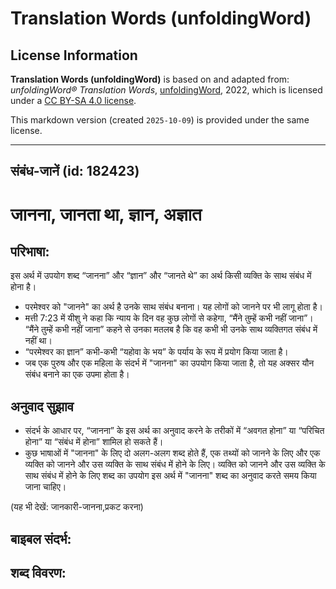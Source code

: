 # Translation Words (unfoldingWord)

## License Information

**Translation Words (unfoldingWord)** is based on and adapted from: _unfoldingWord® Translation Words_, [unfoldingWord](https://unfoldingword.org/utw), 2022, which is licensed under a [CC BY-SA 4.0 license](https://creativecommons.org/licenses/by-sa/4.0/legalcode.en).

This markdown version (created `2025-10-09`) is provided under the same license.



--------------------------------

## संबंध-जानें (id: 182423)

जानना, जानता था, ज्ञान, अज्ञात
==============================

परिभाषा:
--------

इस अर्थ में उपयोग शब्द “जानना” और “ज्ञान” और “जानते थे” का अर्थ किसी व्यक्ति के साथ संबंध में होना है।

* परमेश्‍वर को "जानने" का अर्थ है उनके साथ संबंध बनाना। यह लोगों को जानने पर भी लागू होता है।
* मत्ती 7:23 में यीशु ने कहा कि न्याय के दिन वह कुछ लोगों से कहेगा, “मैंने तुम्हें कभी नहीं जाना”। “मैंने तुम्हें कभी नहीं जाना” कहने से उनका मतलब है कि वह कभी भी उनके साथ व्यक्तिगत संबंध में नहीं था।
* “परमेश्वर का ज्ञान” कभी\-कभी “यहोवा के भय” के पर्याय के रूप में प्रयोग किया जाता है।
* जब एक पुरुष और एक महिला के संदर्भ में "जानना" का उपयोग किया जाता है, तो यह अक्सर यौन संबंध बनाने का एक उपमा होता है।

अनुवाद सुझाव
------------

* संदर्भ के आधार पर, “जानना” के इस अर्थ का अनुवाद करने के तरीकों में “अवगत होना” या “परिचित होना” या “संबंध में होना” शामिल हो सकते हैं।
* कुछ भाषाओं में "जानना" के लिए दो अलग\-अलग शब्द होते हैं, एक तथ्यों को जानने के लिए और एक व्यक्ति को जानने और उस व्यक्ति के साथ संबंध में होने के लिए। व्यक्ति को जानने और उस व्यक्ति के साथ संबंध में होने के लिए शब्द का उपयोग इस अर्थ में "जानना" शब्द का अनुवाद करते समय किया जाना चाहिए।

(यह भी देखें: जानकारी\-जानना,प्रकट करना)

बाइबल संदर्भ:
-------------

शब्द विवरण:
-----------


